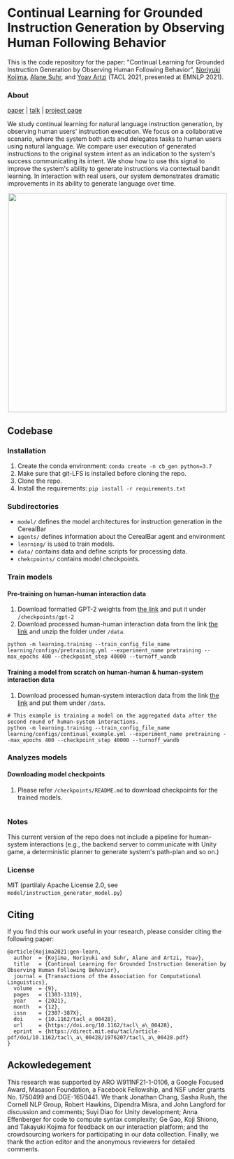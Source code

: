 # Continual Learning for Grounded Instruction Generation by Observing Human Following Behavior

This is the code repository for the paper: "Continual Learning for Grounded Instruction Generation by Observing Human Following Behavior", [Noriyuki Kojima](https://kojimano.github.io/), [Alane Suhr](http://alanesuhr.com/), and [Yoav Artzi](https://yoavartzi.com/) (TACL 2021, presented at EMNLP 2021).
 
 
### About
[paper](https://arxiv.org/abs/2108.04812) | [talk](https://www.youtube.com/watch?v=KkgIMPTS7H0&t=1s) | [project page](https://lil.nlp.cornell.edu/cerealbar/)

We study continual learning for natural language instruction generation, by observing human users' instruction execution. We focus on a collaborative scenario, where the system both acts and delegates tasks to human users using natural language. We compare user execution of generated instructions to the original system intent as an indication to the system's success communicating its intent. We show how to use this signal to improve the system's ability to generate instructions via contextual bandit learning. In interaction with real users, our system demonstrates dramatic improvements in its ability to generate language over time.

<p align="center">
 <img src="media/tacl2021.gif" width="500" align=/>
</p>

## Codebase

### Installation

1. Create the conda environment: 
```conda create -n cb_gen python=3.7```
1. Make sure that git-LFS is installed before cloning the repo.
1. Clone the repo.
1. Install the requirements: ```pip install -r requirements.txt```

 
### Subdirectories
- `model/` defines the model architectures for instruction generation in the CerealBar
- `agents/` defines information about the CerealBar agent and environment
- `learning/` is used to train models.
- `data/` contains data and define scripts for processing data. 
- `chekcpoints/` contains model checkpoints. 


### Train models

#### Pre-training on human-human interaction data  
1. Download formatted GPT-2 weights from [the link](https://drive.google.com/file/d/1UZRXftmNhUIf8iR3g5BoiWNShHcNvlZR/view?usp=sharing) and put it under `/checkpoints/gpt-2`
1. Download processed human-human interaction data from the link [the link](https://drive.google.com/file/d/1W6KgB6CL-TYOBB3vL9h7u4qmfGq_edCw/view?usp=sharing) and unzip the folder under `/data`.
```
python -m learning.training --train_config_file_name learning/configs/pretraining.yml --experiment_name pretraining --max_epochs 400 --checkpoint_step 40000 --turnoff_wandb
```
#### Training a model from scratch on human-human & human-system interaction data
1. Download processed human-system interaction data from the link [the link](https://drive.google.com/file/d/1W6KgB6CL-TYOBB3vL9h7u4qmfGq_edCw/view?usp=sharing) and put them under `/data`.
```
# This example is training a model on the aggregated data after the second round of human-system interactions.
python -m learning.training --train_config_file_name learning/configs/continual_example.yml --experiment_name pretraining --max_epochs 400 --checkpoint_step 40000 --turnoff_wandb
```

### Analyzes models
#### Downloading model checkpoints
1. Please refer `/checkpoints/README.md` to download checkpoints for the trained models.
```
```

### Notes
This current version of the repo does not include a pipeline for human-system interactions (e.g., the backend server to communicate with Unity game, a deterministic planner to generate system's path-plan and so on.) 

### License
MIT (partilaly Apache License 2.0, see `model/instruction_generator_model.py`)

## Citing
If you find this our work useful in your research, please consider citing the following paper:
```
@article{Kojima2021:gen-learn,
  author  = {Kojima, Noriyuki and Suhr, Alane and Artzi, Yoav},
  title   = {Continual Learning for Grounded Instruction Generation by Observing Human Following Behavior},
  journal = {Transactions of the Association for Computational Linguistics},
  volume  = {9},
  pages   = {1303-1319},
  year    = {2021},
  month   = {12},
  issn    = {2307-387X},
  doi     = {10.1162/tacl_a_00428},
  url     = {https://doi.org/10.1162/tacl\_a\_00428},
  eprint  = {https://direct.mit.edu/tacl/article-pdf/doi/10.1162/tacl\_a\_00428/1976207/tacl\_a\_00428.pdf}
}
```

## Ackowledegement
This research was supported by ARO W911NF21-1-0106, a Google Focused Award, Masason Foundation, a Facebook Fellowship, and NSF under grants No. 1750499 and DGE-1650441. We thank Jonathan Chang, Sasha Rush, the Cornell NLP Group, Robert Hawkins, Dipendra Misra, and John Langford for discussion and comments; Suyi Diao for Unity development; Anna Effenberger for code to compute syntax complexity; Ge Gao, Koji Shiono, and Takayuki Kojima for feedback on our interaction platform; and the crowdsourcing workers for participating in our data collection. Finally, we thank the action editor and the anonymous reviewers for detailed comments.

